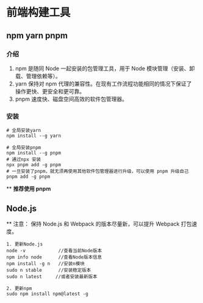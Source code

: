 # 前端构建工具

## npm yarn pnpm

### 介绍

1. npm 是随同 Node 一起安装的包管理工具，用于 Node 模块管理（安装、卸载、管理依赖等）。
2. yarn 保持对 npm 代理的兼容性。在现有工作流程功能相同的情况下保证了 操作更快、更安全和更可靠。
3. pnpm 速度快、磁盘空间高效的软件包管理器。

### 安装

```
# 全局安装yarn
npm install --g yarn

# 全局安装pnpm
npm install --g pnpm
# 通过npx 安装
npx pnpm add -g pnpm
# 一旦安装了pnpm，就无须再使用其他软件包管理器进行升级，可以使用 pnpm 升级自己pnpm add -g pnpm
```

\*\* **推荐使用 pnpm**

## Node.js

\*\* 注意： 保持 Node.js 和 Webpack 的版本尽量新，可以提升 Webpack 打包速度。

```
1. 更新Node.js
node -v            //查看当前Node版本
npm info node      //查看Node版本信息
npm install -g n   //安装n模块
sudo n stable      //安装稳定版本
sudo n latest     //或者安装最新版本

2. 更新npm
sudo npm install npm@latest -g
```
